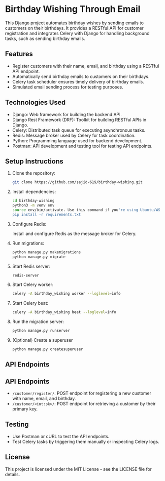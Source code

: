 # Birthday Wishing Through Email

This Django project automates birthday wishes by sending emails to customers on their birthdays. It provides a RESTful API for customer registration and integrates Celery with Django for handling background tasks, such as sending birthday emails.

## Features

- Register customers with their name, email, and birthday using a RESTful API endpoint.
- Automatically send birthday emails to customers on their birthdays.
- Celery task scheduler ensures timely delivery of birthday emails.
- Simulated email sending process for testing purposes.

## Technologies Used

- Django: Web framework for building the backend API.
- Django Rest Framework (DRF): Toolkit for building RESTful APIs in Django.
- Celery: Distributed task queue for executing asynchronous tasks.
- Redis: Message broker used by Celery for task coordination.
- Python: Programming language used for backend development.
- Postman: API development and testing tool for testing API endpoints.

## Setup Instructions

1. Clone the repository:

   ```bash
   git clone https://github.com/sajid-619/birthday-wishing.git

2. Install dependencies:

   ```bash
   cd birthday-wishing
   python3 -m venv env
   source env/bin/activate. Use this command if you're using Ubuntu/WSL2
   pip install -r requirements.txt

3. Configure Redis:
   
   Install and configure Redis as the message broker for Celery.

4. Run migrations:

   ```bash
   python manage.py makemigrations
   python manage.py migrate


5. Start Redis server:

   ```bash
   redis-server

6. Start Celery worker:

   ```bash
   celery -A birthday_wishing worker --loglevel=info

7. Start Celery beat:

   ```bash
   celery -A birthday_wishing beat --loglevel=info

8. Run the migration server:

   ```bash
   python manage.py runserver

9. (Optional) Create a superuser

   ```bash
   python manage.py createsuperuser

## API Endpoints

## API Endpoints

- `/customer/register/`: POST endpoint for registering a new customer with name, email, and birthday.
- `/customer/<int:pk>/`: POST endpoint for retrieving a customer by their primary key.

## Testing

- Use Postman or cURL to test the API endpoints.
- Test Celery tasks by triggering them manually or inspecting Celery logs.

## License

This project is licensed under the MIT License - see the LICENSE file for details.

